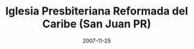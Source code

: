 ---
date: &id001 2007-11-25
end_date: null
location:
  address: 1825 Calle San Alejandro
  city: San Juan
  state: PR
minister:
- end: null
  name: Carlos Cruz
  start: 2008-01-01
  type: pastor
ministers:
- Carlos Cruz
name: Iglesia Presbiteriana Reformada del Caribe
names:
- end: null
  name: Iglesia Presbiteriana Reformada del Caribe
  start: 2007-11-25
origination_date: *id001
raw_data: "PR    San Juan\nIglesia Presbiteriana Reformada del Caribe  (November\
  \ 25, 2007\u2013 )\n1825 Calle San Alejandro\nPastor: Carlos Cruz, 2008\u2013"
received_from: null
states:
- PR
status:
  active: true
  end_date: null
  reason: null
  received_from: null
  withdrawal_to: null
title: Iglesia Presbiteriana Reformada del Caribe (San Juan PR)

---